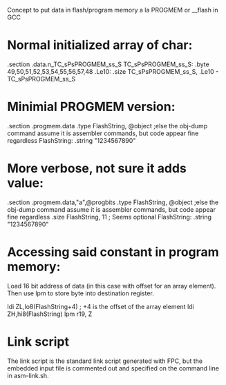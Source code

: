 Concept to put data in flash/program memory a la PROGMEM or __flash in GCC

# Normal initialized array of char: 
.section .data.n_TC_sPsPROGMEM_ss_S
TC_sPsPROGMEM_ss_S:
	.byte	49,50,51,52,53,54,55,56,57,48
.Le10:
	.size	TC_sPsPROGMEM_ss_S, .Le10 - TC_sPsPROGMEM_ss_S


# Minimial PROGMEM version:
.section	.progmem.data
	.type	FlashString, @object ;else the obj-dump command assume it is assembler commands, but code appear fine regardless
FlashString:
	.string	"1234567890"

# More verbose, not sure it adds value:
.section	.progmem.data,"a",@progbits
	.type	FlashString, @object ;else the obj-dump command assume it is assembler commands, but code appear fine regardless
	.size	FlashString, 11 ; Seems optional
FlashString:
	.string	"1234567890"

# Accessing said constant in program memory:
Load 16 bit address of data (in this case with offset for an array element).
Then use lpm to store byte into destination register.
  
  ldi ZL,lo8(FlashString+4) ; +4 is the offset of the array element
  ldi ZH,hi8(FlashString)
  lpm r19, Z

# Link script
The link script is the standard link script generated with FPC, but the embedded input file is commented out and specified on the command line in asm-link.sh.
